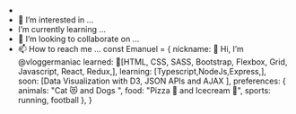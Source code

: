 - 
- 👀 I’m interested in ...
-  I’m currently learning ...
- 💞️ I’m looking to collaborate on ...
- 📫 How to reach me ...
const Emanuel = {
  nickname: 👋 Hi, I’m @vloggermaniac
  learned: 🌱[HTML, CSS, SASS, Bootstrap, Flexbox, Grid, Javascript, React, Redux,],
  learning: [Typescript,NodeJs,Express,],
  soon: [Data Visualization with D3, JSON APIs and AJAX ],
  preferences: {
                animals: "Cat 😻 and Dogs ",
                food: "Pizza 🍕 and Icecream 🍦",
               sports: running, football
                },
}

<!---
vloggermaniac/vloggermaniac is a ✨ special ✨ repository because its `README.md` (this file) appears on your GitHub profile.
You can click the Preview link to take a look at your changes.
--->
